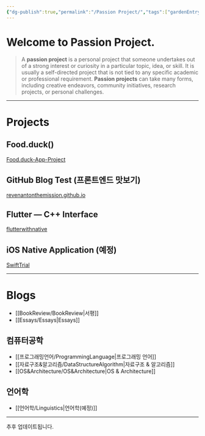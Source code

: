 ```yaml
---
{"dg-publish":true,"permalink":"/Passion Project/","tags":["gardenEntry"],"created":"2024-02-05T19:54:15.233+09:00","updated":"2024-05-09T16:06:30.783+09:00"}
---
```



# Welcome to Passion Project.

>   A **passion project** is a personal project that someone undertakes out of a strong interest or curiosity in a particular topic, idea, or skill.  It is usually a self-directed project that is not tied to any specific academic or professional requirement.  **Passion projects** can take many forms, including creative endeavors, community initiatives, research projects, or personal challenges.

---

# Projects

## Food.duck()

[Food.duck-App-Project](https://github.com/JennaEscher/Food.duck-App-Project)

## GitHub Blog Test (프론트엔드 맛보기)

[revenantonthemission.github.io](https://github.com/revenantonthemission/revenantonthemission.github.io)

## Flutter — C++ Interface

[flutterwithnative](https://github.com/revenantonthemission/flutterwithnative)

## iOS Native Application (예정)

[SwiftTrial](https://github.com/revenantonthemission/SwiftTrial)

---

# Blogs

+ [[BookReview/BookReview\|서평]]
+ [[Essays/Essays\|Essays]]

## 컴퓨터공학

+ [[프로그래밍언어/ProgrammingLanguage\|프로그래밍 언어]]
+ [[자료구조&알고리즘/DataStructureAlgorithm\|자료구조 & 알고리즘]]
+ [[OS&Architecture/OS&Architecture\|OS & Architecture]]

## 언어학

+ [[언어학/Linguistics\|언어학(예정)]]

---

추후 업데이트됩니다.